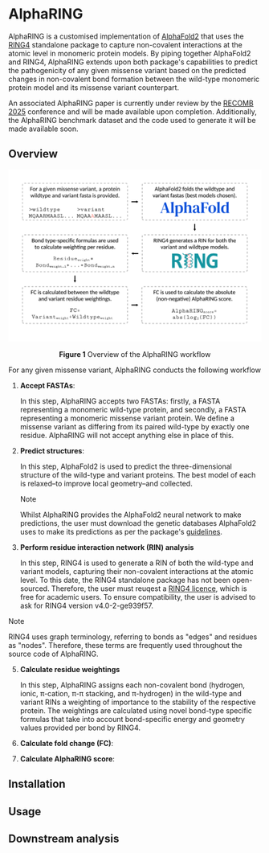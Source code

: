 # AlphaRING

AlphaRING is a customised implementation of [AlphaFold2](https://github.com/google-deepmind/alphafold) that uses the [RING4](https://ring.biocomputingup.it/) standalone package to capture non-covalent interactions at the atomic level in monomeric protein models. By piping together AlphaFold2 and RING4, AlphaRING extends upon both package's capabilities to predict the pathogenicity of any given missense variant based on the predicted changes in non-covalent bond formation between the wild-type monomeric protein model and its missense variant counterpart.

An associated AlphaRING paper is currently under review by the [RECOMB 2025](https://recomb.org/recomb2025/index.html) conference and will be made available upon completion. Additionally, the AlphaRING benchmark dataset and the code used to generate it will be made available soon. 

## Overview

<picture>
  <source media="(prefers-color-scheme: dark)" srcset="./images/fig_1.png">
  <source media="(prefers-color-scheme: light)" srcset="./images/fig_1.png">
  <img alt="Shows the AlphaRING pipeline, which is described below." src="./images/fig_1.png">
</picture>

<p align='center'> <strong>Figure 1</strong> Overview of the AlphaRING workflow </p>

For any given missense variant, AlphaRING conducts the following workflow

1. **Accept FASTAs**: 

   In this step, AlphaRING accepts two FASTAs: firstly, a FASTA representing a monomeric wild-type protein, and secondly, a FASTA representing a monomeric missense variant protein. We define a  
   missense variant as differing from its paired wild-type by exactly one residue. AlphaRING will not accept anything else in place of this.

2. **Predict structures**: 

   In this step, AlphaFold2 is used to predict the three-dimensional structure of the wild-type and variant proteins. The best model of each is relaxed–to improve local geometry–and collected.
   
   > [!NOTE]
   > Whilst AlphaRING provides the AlphaFold2 neural network to make predictions, the user must download the genetic databases AlphaFold2 uses to make its predictions as per the package's 
   [guidelines](https://github.com/google-deepmind/alphafold?tab=readme-ov-file#installation-and-running-your-first-prediction).

4. **Perform residue interaction network (RIN) analysis**

   In this step, RING4 is used to generate a RIN of both the wild-type and variant models, capturing their non-covalent interactions at the atomic level. To this date, the RING4 standalone 
   package has not been open-sourced. Therefore, the user must reuqest a [RING4 licence](https://biocomputingup.it/services/download/), which is free for academic users. To ensure compatibility, 
   the user is advised to ask for RING4 version v4.0-2-ge939f57.

> [!NOTE]
> RING4 uses graph terminology, referring to bonds as "edges" and residues as "nodes". Therefore, these terms are frequently used throughout the source code of AlphaRING.

5. **Calculate residue weightings**

   In this step, AlphaRING assigns each non-covalent bond (hydrogen, ionic, π-cation, π-π stacking, and π-hydrogen) in the wild-type and variant RINs a weighting of importance to the stability 
   of the respective protein. The weightings are calculated using novel bond-type specific formulas that take into account bond-specific energy and geometry values provided per bond by RING4.

6. **Calculate fold change (FC)**:

7. **Calculate AlphaRING score**:

## Installation

## Usage

## Downstream analysis




